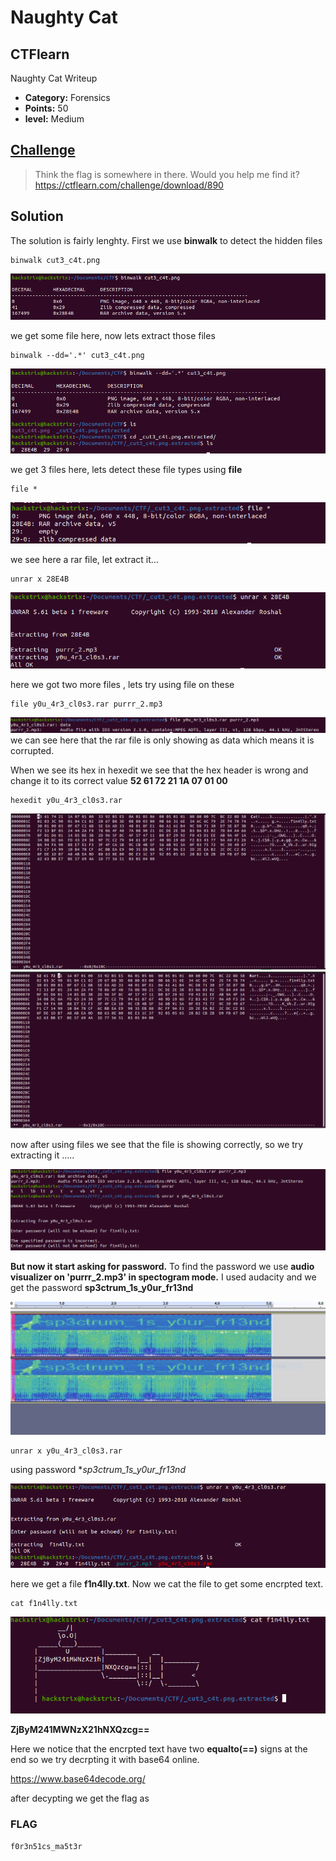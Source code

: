 # Naughty Cat 
## CTFlearn
Naughty Cat Writeup

* **Category:** Forensics
* **Points:** 50
* **level:** Medium

## [Challenge](https://ctflearn.com/challenge/890)

> Think the flag is somewhere in there. Would you help me find it?\
> https://ctflearn.com/challenge/download/890

## Solution

The solution is fairly lenghty.
First we use **binwalk** to detect the hidden files 

```
binwalk cut3_c4t.png
```
![Screenshot](binwalk.png)

we get some file here, now lets extract those files

```
binwalk --dd='.*' cut3_c4t.png
```
![Screenshot](binwalk_extract.png)

we get 3 files here, lets detect these file types using **file**

```
file *
```
![SS](file1.png)

we see here a rar file, let extract it...

```
unrar x 28E4B
```
![Screenshot](unrar1.png)

here we got two more files , lets try using file on these
```
file y0u_4r3_cl0s3.rar purrr_2.mp3
```
![Screenshot](file2.png)
we can see here that the rar file is only showing as data which means it is corrupted.

When we see its hex in hexedit we see that the hex header is wrong 
and change it to its correct value **52 61 72 21 1A 07 01 00**
```
hexedit y0u_4r3_cl0s3.rar
```
![Screenshot](hexedit1.png)
![Screenshot](hexedit2.png)

now after using files we see that the file is showing correctly, so we try extracting it .....

![Screenshot](unrar2.png)

**But now it start asking for password.**
To find the password we use **audio visualizer on 'purrr_2.mp3' in spectogram mode.** I used audacity and we get the password **sp3ctrum_1s_y0ur_fr13nd**

![Screenshot](spectogram.JPG)

```
unrar x y0u_4r3_cl0s3.rar 
```
using password **sp3ctrum_1s_y0ur_fr13nd*

![SS](unrar3.png)

here we get a file **f1n4lly.txt**. Now we cat the file to get some encrpted text.
```
cat f1n4lly.txt
```

![Screenshot](cat.png)

**ZjByM241MWNzX21hNXQzcg==**

Here we notice that the encrpted text have two **equalto(==)** signs at the end so we try decrpting it with base64 online.

https://www.base64decode.org/ 

after decypting we get the flag as

### **FLAG** 
```f0r3n51cs_ma5t3r```
